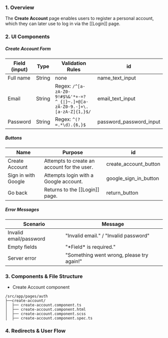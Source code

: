 ### 1. Overview

The **Create Account** page enables users to register a personal account, which they can later use to log in via the [[Login]] page.

### 2. UI Components

##### **Create Account Form**

| Field (input) | Type   | Validation Rules                                                          | id                      |
| ------------- | ------ | ------------------------------------------------------------------------- | ----------------------- |
| Full name     | String | none                                                                      | name_text_input         |
| Email         | String | Regex: `/^[a-zA-Z0-9!#$%&'*+-=?^_{\|}~.]+@[a-zA-Z0-9.-]+\.[a-zA-Z]{1,}$/` | email_text_input        |
| Password      | String | Regex: `^(?=.*\d).{6,}$`                                                  | password_password_input |
##### **Buttons**

| Name                | Purpose                                     | id                    |
| ------------------- | ------------------------------------------- | --------------------- |
| Create Account      | Attempts to create an account for the user. | create_account_button |
| Sign in with Google | Attempts login with a Google account.       | google_sign_in_button |
| Go back             | Returns to the [[Login]] page.              | return_button         |
##### **Error Messages**

| Scenario               | Message                                   |
| ---------------------- | ----------------------------------------- |
| Invalid email/password | "Invalid email." / "Invalid password"     |
| Empty fields           | "\*Field\* is required."                  |
| Server error           | "Something went wrong, please try again!" |

### 3. Components & File Structure

- Create Account component

```
/src/app/pages/auth
├──create-account/
│  ├── create-account.component.ts
│  ├── create-account.component.html
│  ├── create-account.component.scss
│  ├── create-account.component.spec.ts
```
### 4. Redirects & User Flow
